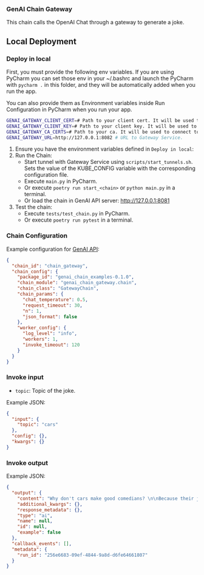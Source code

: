### GenAI Chain Gateway

This chain calls the OpenAI Chat through a gateway to generate a joke.

## Local Deployment

### Deploy in local

First, you must provide the following env variables. If you are using PyCharm you can set those env in your ~/.bashrc
and launch the PyCharm with `pycharm .` in this folder, and they will be automatically added when you run the app.

You can also provide them as Environment variables inside Run Configuration in PyCharm when you run your app.

```bash
GENAI_GATEWAY_CLIENT_CERT=# Path to your client cert. It will be used to connect to gateway
GENAI_GATEWAY_CLIENT_KEY=# Path to your client key. It will be used to connect to gateway
GENAI_GATEWAY_CA_CERTS=# Path to your ca. It will be used to connect to gateway
GENAI_GATEWAY_URL=http://127.0.0.1:8082 # URL to Gateway Service.
```

1. Ensure you have the environment variables defined in `Deploy in local`:
2. Run the Chain:
    * Start tunnel with Gateway Service using `scripts/start_tunnels.sh`. Sets the value of the KUBE_CONFIG variable with the corresponding configuration file.
    * Execute `main.py` in PyCharm.
    * Or execute `poetry run start_<chain>` or `python main.py` in a terminal.
    * Or load the chain in GenAI API server: http://127.0.0.1:8081
3. Test the chain:
    * Execute `tests/test_chain.py` in PyCharm.
    * Or execute `poetry run pytest` in a terminal.

### Chain Configuration

Example configuration for [GenAI API](https://github.com/Stratio/genai-api):

```json
{
  "chain_id": "chain_gateway",
  "chain_config": {
    "package_id": "genai_chain_examples-0.1.0",
    "chain_module": "genai_chain_gateway.chain",
    "chain_class": "GatewayChain",
    "chain_params": {
      "chat_temperature": 0.5,
      "request_timeout": 30, 
      "n": 1,
      "json_format": false
    },
    "worker_config": {
      "log_level": "info",
      "workers": 1,
      "invoke_timeout": 120
    }
  }
}
```

### Invoke input

* `topic`: Topic of the joke.

Example JSON:

```json
{
  "input": {
    "topic": "cars"
  },
  "config": {},
  "kwargs": {}
}
```

### Invoke output

Example JSON:

```json
{
  "output": {
    "content": "Why don't cars make good comedians? \n\nBecause their jokes always run out of gas!",
    "additional_kwargs": {},
    "response_metadata": {},
    "type": "ai", 
    "name": null,
    "id": null,
    "example": false
  },
  "callback_events": [],
  "metadata": {
    "run_id": "256e6683-09ef-4844-9a8d-d6fe64661807"
  }
}
```
